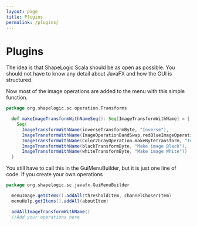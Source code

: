```yaml
---
layout: page
title: Plugins
permalink: /plugins/
---
```


# Plugins #

The idea is that ShapeLogic Scala should be as open as possible.
You should not have to know any detail about JavaFX and how the GUI is structured.

Now most of the image operations are added to the menu with this simple function.

```scala
package org.shapelogic.sc.operation.Transforms

  def makeImageTransformWithNameSeq(): Seq[ImageTransformWithName] = {
    Seq(
      ImageTransformWithName(inverseTransformByte, "Inverse"),
      ImageTransformWithName(ImageOperationBandSwap.redBlueImageOperationTransform, "Swap"),
      ImageTransformWithName(Color2GrayOperation.makeByteTransform, "To Gray"),
      ImageTransformWithName(blackTransformByte, "Make image Black"),
      ImageTransformWithName(whiteTransformByte, "Make image White"))
  }
```

You still have to call this in the GuiMenuBuilder, but it is just one line of code.
If you create your own operations 

```scala
package org.shapelogic.sc.javafx.GuiMenuBuilder

  menuImage.getItems().addAll(thresholdItem, channelChoserItem)
  menuHelp.getItems().addAll(aboutItem)

  addAllImageTransformWithName()
  //Add your operations here
```

